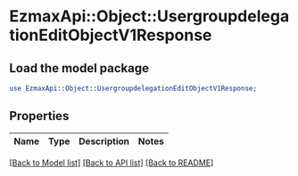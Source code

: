 # EzmaxApi::Object::UsergroupdelegationEditObjectV1Response

## Load the model package
```perl
use EzmaxApi::Object::UsergroupdelegationEditObjectV1Response;
```

## Properties
Name | Type | Description | Notes
------------ | ------------- | ------------- | -------------

[[Back to Model list]](../README.md#documentation-for-models) [[Back to API list]](../README.md#documentation-for-api-endpoints) [[Back to README]](../README.md)


